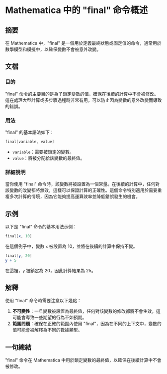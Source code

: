 <!--
Meta Description: # Mathematica 中的 "final" 命令概述 ## 摘要 在 Mathematica 中，"final" 是一個用於定義最終狀態或固定值的命令，通常用於數學模型和模擬中，以確保變數不會被意外改變。 ## 文檔 ### 目的 "final" 命令的主要目的是為了鎖定變數的值，確保在後續的...
Meta Keywords: final, mathematica, variable, value, 命令概述
-->

# Mathematica 中的 "final" 命令概述

## 摘要
在 Mathematica 中，"final" 是一個用於定義最終狀態或固定值的命令，通常用於數學模型和模擬中，以確保變數不會被意外改變。

## 文檔
### 目的
"final" 命令的主要目的是為了鎖定變數的值，確保在後續的計算中不會被修改。這在處理大型計算或多步驟過程時非常有用，可以防止因為變數的意外改變而導致的錯誤。

### 用法
"final" 的基本語法如下：

```mathematica
final[variable, value]
```

- `variable`：需要被鎖定的變數。
- `value`：將被分配給該變數的最終值。

### 詳細說明
當你使用 "final" 命令時，該變數將被設置為一個常量。在後續的計算中，任何對該變數的改變都將無效，這樣可以保證計算的正確性。這個命令特別適用於需要重複多次計算的情境，因為它能夠提高運算效率並降低錯誤發生的機會。

## 示例
以下是 "final" 命令的基本用法示例：

```mathematica
final[x, 10]
```

在這個例子中，變數 `x` 被設置為 10，並將在後續的計算中保持不變。

```mathematica
final[y, 20]
y + 5
```

在這裡，`y` 被鎖定為 20，因此計算結果為 25。

## 解釋
使用 "final" 命令時需要注意以下幾點：

1. **不可變性**：一旦變數被設置為最終值，任何對該變數的修改都將不會生效，這可能會導致一些期望的行為不如預期。
2. **範圍問題**：確保在正確的範圍內使用 "final"，因為在不同的上下文中，變數的值可能會被解釋為不同的數據類型。

## 一句總結
"final" 命令在 Mathematica 中用於鎖定變數的最終值，以確保在後續計算中不會被修改。